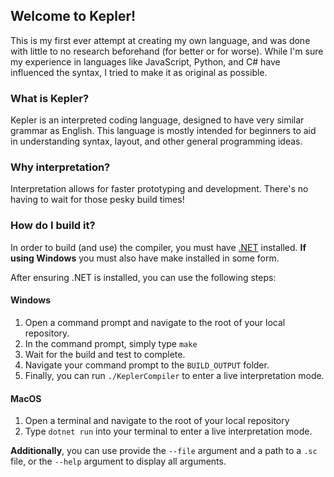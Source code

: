 ## Welcome to Kepler!
This is my first ever attempt at creating my own language, and was done with little to no research beforehand (for better or for worse). While I'm sure my experience in languages like JavaScript, Python, and C# have influenced the syntax, I tried to make it as original as possible.

### What is Kepler?
Kepler is an interpreted coding language, designed to have very similar grammar as English. This language is mostly intended for beginners to aid in understanding syntax, layout, and other general programming ideas.

### Why interpretation?
Interpretation allows for faster prototyping and development. There's no having to wait for those pesky build times!

### How do I build it?
In order to build (and use) the compiler, you must have [.NET](https://dotnet.microsoft.com/download) installed.
**If using Windows** you must also have make installed in some form.

After ensuring .NET is installed, you can use the following steps:

#### **Windows**
1. Open a command prompt and navigate to the root of your local repository.
2. In the command prompt, simply type `make`
3. Wait for the build and test to complete.
4. Navigate your command prompt to the `BUILD_OUTPUT` folder.
5. Finally, you can run `./KeplerCompiler` to enter a live interpretation mode.

#### **MacOS**
1. Open a terminal and navigate to the root of your local repository
2. Type `dotnet run` into your terminal to enter a live interpretation mode.

**Additionally**, you can use provide the `--file` argument and a path to a `.sc` file, or the `--help` argument to display all arguments.